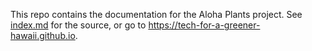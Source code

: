 This repo contains the documentation for the Aloha Plants project. See [index.md](index.md) for the source, or go to https://tech-for-a-greener-hawaii.github.io.

